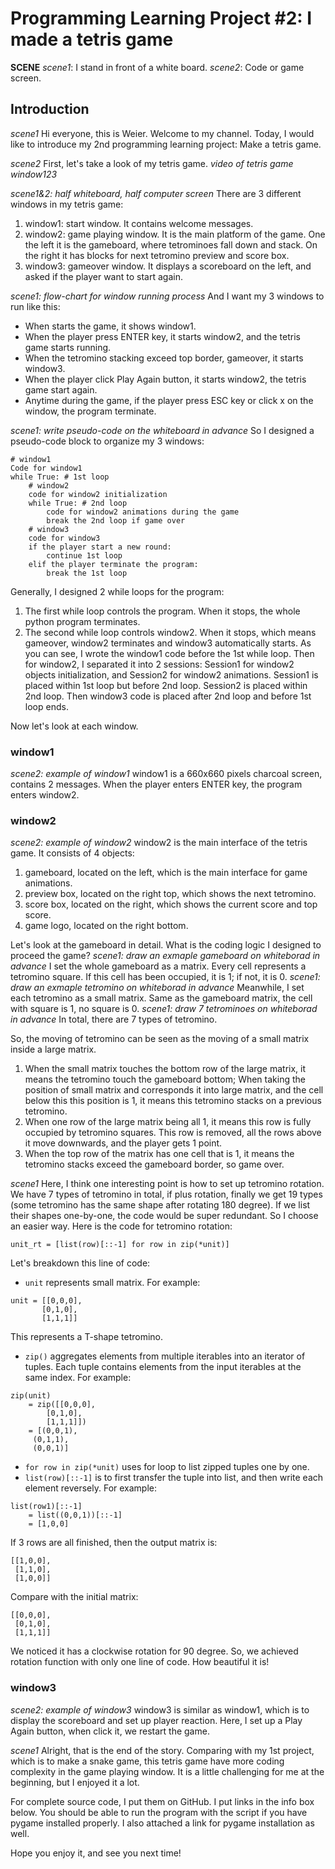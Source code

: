 # Programming Learning Project #2: I made a tetris game

**SCENE**
*scene1*: I stand in front of a white board. 
*scene2*: Code or game screen. 

## Introduction 
*scene1*
Hi everyone, this is Weier. Welcome to my channel. Today, I would like to introduce my 2nd programming learning project: Make a tetris game. 

*scene2*
First, let's take a look of my tetris game. 
*video of tetris game window123*

*scene1&2: half whiteboard, half computer screen*
There are 3 different windows in my tetris game:
1. window1: start window. It contains welcome messages. 
2. window2: game playing window. It is the main platform of the game. One the left it is the gameboard, where tetrominoes fall down and stack. On the right it has blocks for next tetromino preview and score box. 
3. window3: gameover window. It displays a scoreboard on the left, and asked if the player want to start again. 

*scene1: flow-chart for window running process*
And I want my 3 windows to run like this:
- When starts the game, it shows window1. 
- When the player press ENTER key, it starts window2, and the tetris game starts running. 
- When the tetromino stacking exceed top border, gameover, it starts window3. 
- When the player click Play Again button, it starts window2, the tetris game start again. 
- Anytime during the game, if the player press ESC key or click x on the window, the program terminate. 

*scene1: write pseudo-code on the whiteboard in advance*
So I designed a pseudo-code block to organize my 3 windows:
```
# window1
Code for window1 
while True: # 1st loop
    # window2
    code for window2 initialization
    while True: # 2nd loop
        code for window2 animations during the game
        break the 2nd loop if game over
    # window3
    code for window3
    if the player start a new round:
        continue 1st loop
    elif the player terminate the program:
        break the 1st loop
```
Generally, I designed 2 while loops for the program:
1. The first while loop controls the program. When it stops, the whole python program terminates. 
2. The second while loop controls window2. When it stops, which means gameover, window2 terminates and window3 automatically starts. 
As you can see, I wrote the window1 code before the 1st while loop. Then for window2, I separated it into 2 sessions: Session1 for window2 objects initialization, and Session2 for window2 animations. Session1 is placed within 1st loop but before 2nd loop. Session2 is placed within 2nd loop. Then window3 code is placed after 2nd loop and before 1st loop ends. 

Now let's look at each window. 

### window1
*scene2: example of window1*
window1 is a 660x660 pixels charcoal screen, contains 2 messages. When the player enters ENTER key, the program enters window2. 

### window2
*scene2: example of window2*
window2 is the main interface of the tetris game. 
It consists of 4 objects:
1. gameboard, located on the left, which is the main interface for game animations. 
2. preview box, located on the right top, which shows the next tetromino. 
3. score box, located on the right, which shows the current score and top score. 
4. game logo, located on the right bottom. 

Let's look at the gameboard in detail. What is the coding logic I designed to proceed the game? 
*scene1: draw an exmaple gameboard on whiteborad in advance*
I set the whole gameboard as a matrix. Every cell represents a tetromino square. If this cell has been occupied, it is 1; if not, it is 0. 
*scene1: draw an exmaple tetromino on whiteborad in advance*
Meanwhile, I set each tetromino as a small matrix. Same as the gameboard matrix, the cell with square is 1, no square is 0. 
*scene1: draw 7 tetrominoes on whiteborad in advance*
In total, there are 7 types of tetromino. 

So, the moving of tetromino can be seen as the moving of a small matrix inside a large matrix. 
1. When the small matrix touches the bottom row of the large matrix, it means the tetromino touch the gameboard bottom; When taking the position of small matrix and corresponds it into large matrix, and the cell below this this position is 1, it means this tetromino stacks on a previous tetromino.
2. When one row of the large matrix being all 1, it means this row is fully occupied by tetromino squares. This row is removed, all the rows above it move downwards, and the player gets 1 point. 
3. When the top row of the matrix has one cell that is 1, it means the tetromino stacks exceed the gameboard border, so game over. 

*scene1*
Here, I think one interesting point is how to set up tetromino rotation. We have 7 types of tetromino in total, if plus rotation, finally we get 19 types (some tetromino has the same shape after rotating 180 degree). If we list their shapes one-by-one, the code would be super redundant. So I choose an easier way. Here is the code for tetromino rotation:
```
unit_rt = [list(row)[::-1] for row in zip(*unit)]
```
Let's breakdown this line of code:
- `unit` represents small matrix. For example:
```
unit = [[0,0,0],
       [0,1,0],
       [1,1,1]]
```
This represents a T-shape tetromino. 

- `zip()` aggregates elements from multiple iterables into an iterator of tuples. Each tuple contains elements from the input iterables at the same index. For example: 
```
zip(unit) 
    = zip([[0,0,0],
        [0,1,0],
        [1,1,1]]) 
    = [(0,0,1),
     (0,1,1),
     (0,0,1)]
```
- `for row in zip(*unit)` uses for loop to list zipped tuples one by one. 
- `list(row)[::-1]` is to first transfer the tuple into list, and then write each element reversely. For example: 
```
list(row1)[::-1] 
    = list((0,0,1))[::-1] 
    = [1,0,0]
```
If 3 rows are all finished, then the output matrix is: 
```
[[1,0,0],
 [1,1,0],
 [1,0,0]]
```
Compare with the initial matrix: 
```
[[0,0,0],
 [0,1,0],
 [1,1,1]]
```
We noticed it has a clockwise rotation for 90 degree. 
So, we achieved rotation function with only one line of code. How beautiful it is! 

### window3
*scene2: example of window3*
window3 is similar as window1, which is to display the scoreboard and set up player reaction. 
Here, I set up a Play Again button, when click it, we restart the game. 

*scene1*
Alright, that is the end of the story. Comparing with my 1st project, which is to make a snake game, this tetris game have more coding complexity in the game playing window. It is a little challenging for me at the beginning, but I enjoyed it a lot. 

For complete source code, I put them on GitHub. I put links in the info box below. You should be able to run the program with the script if you have pygame installed properly. I also attached a link for pygame installation as well. 

Hope you enjoy it, and see you next time!

